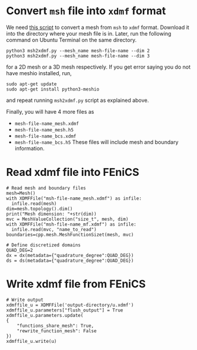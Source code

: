 # Convert `msh` file into `xdmf` format
We need [this script](https://github.com/laydinbakar/FEniCS_installation/blob/main/scripts/msh2xdmf.py) to convert a mesh from `msh` to `xdmf` format. Download it into the directory where your mesh file is in.
Later, run the following command on Ubuntu Terminal on the same directory.
```
python3 msh2xdmf.py --mesh_name mesh-file-name --dim 2
python3 msh2xdmf.py --mesh_name mesh-file-name --dim 3

```
for a 2D mesh or a 3D mesh respectively.
If you get error saying you do not have meshio installed, run,
```
sudo apt-get update
sudo apt-get install python3-meshio
```
and repeat running `msh2xdmf.py` script as explained above.

Finally, you will have 4 more files as 
* `mesh-file-name_mesh.xdmf`
* `mesh-file-name_mesh.h5`
* `mesh-file-name_bcs.xdmf`
* `mesh-file-name_bcs.h5`
These files will include mesh and boundary information.

# Read xdmf file into FEniCS

```
# Read mesh and boundary files
mesh=Mesh()
with XDMFFile("msh-file-name_mesh.xdmf") as infile:
  infile.read(mesh)
dim=mesh.topology().dim()
print("Mesh dimension: "+str(dim))
mvc = MeshValueCollection("size_t", mesh, dim)
with XDMFFile("msh-file-name_mf.xdmf") as infile:
  infile.read(mvc, "name_to_read")
boundaries=cpp.mesh.MeshFunctionSizet(mesh, mvc)

# Define discretized domains
QUAD_DEG=2
dx = dx(metadata={"quadrature_degree":QUAD_DEG})
ds = ds(metadata={"quadrature_degree":QUAD_DEG})
```

# Write xdmf file from FEniCS
```
# Write output
xdmffile_u = XDMFFile('output-directory/u.xdmf')
xdmffile_u.parameters["flush_output"] = True
xdmffile_u.parameters.update(
{
    "functions_share_mesh": True,
    "rewrite_function_mesh": False
})
xdmffile_u.write(u)
```
